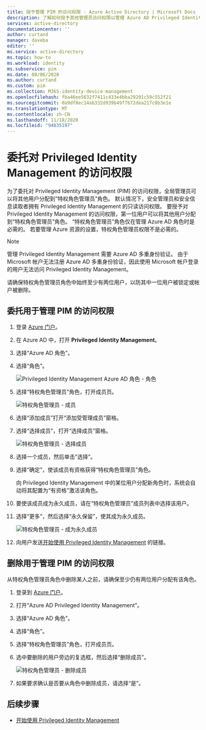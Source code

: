```yaml
---
title: 授予管理 PIM 的访问权限 - Azure Active Directory | Microsoft Docs
description: 了解如何授予其他管理员访问权限以管理 Azure AD Privileged Identity Management (PIM)。
services: active-directory
documentationcenter: ''
author: curtand
manager: daveba
editor: ''
ms.service: active-directory
ms.topic: how-to
ms.workload: identity
ms.subservice: pim
ms.date: 08/06/2020
ms.author: curtand
ms.custom: pim
ms.collection: M365-identity-device-management
ms.openlocfilehash: fba46ee5632f7411c433e4bba29201c59c552f21
ms.sourcegitcommit: 0a9df8ec14ab332d939b49f7b72dea217c8b3e1e
ms.translationtype: MT
ms.contentlocale: zh-CN
ms.lasthandoff: 11/18/2020
ms.locfileid: "94835197"
---
```

# <a name="delegate-access-to-privileged-identity-management"></a>委托对 Privileged Identity Management 的访问权限

为了委托对 Privileged Identity Management (PIM) 的访问权限，全局管理员可以将其他用户分配到“特权角色管理员”角色。 默认情况下，安全管理员和安全信息读取者拥有 Privileged Identity Management 的只读访问权限。 要授予对 Privileged Identity Management 的访问权限，第一位用户可以将其他用户分配到“特权角色管理员”角色。 “特权角色管理员”角色仅在管理 Azure AD 角色时是必需的。 若要管理 Azure 资源的设置，特权角色管理员权限不是必需的。

> [!NOTE]
> 管理 Privileged Identity Management 需要 Azure AD 多重身份验证。 由于 Microsoft 帐户无法注册 Azure AD 多重身份验证，因此使用 Microsoft 帐户登录的用户无法访问 Privileged Identity Management。

请确保特权角色管理员角色中始终至少有两位用户，以防其中一位用户被锁定或帐户被删除。

## <a name="delegate-access-to-manage-pim"></a>委托用于管理 PIM 的访问权限

1. 登录 [Azure 门户](https://portal.azure.com/)。

1. 在 Azure AD 中，打开 **Privileged Identity Management**。

1. 选择“Azure AD 角色”。

1. 选择“角色”。

    ![Privileged Identity Management Azure AD 角色 - 角色](./media/pim-how-to-give-access-to-pim/pim-directory-roles-roles.png)

1. 选择“特权角色管理员”角色，打开成员页。

    ![特权角色管理员 - 成员](./media/pim-how-to-give-access-to-pim/pim-pra-members.png)

1. 选择“添加成员”打开“添加受管理成员”窗格。

1. 选择“选择成员”，打开“选择成员”窗格。

    ![特权角色管理员 - 选择成员](./media/pim-how-to-give-access-to-pim/pim-pra-select-members.png)

1. 选择一个成员，然后单击“选择”。

1. 选择“确定”，使该成员有资格获得“特权角色管理员”角色。

    向 Privileged Identity Management 中的某位用户分配新角色时，系统会自动将其配置为“有资格”激活该角色。

1. 要使该成员成为永久成员，请在“特权角色管理员”成员列表中选择该用户。

1. 选择“更多”，然后选择“永久保留”，使其成为永久成员。

    ![特权角色管理员 - 成为永久成员](./media/pim-how-to-give-access-to-pim/pim-pra-make-permanent.png)

1. 向用户发送[开始使用 Privileged Identity Management](pim-getting-started.md) 的链接。

## <a name="remove-access-to-manage-pim"></a>删除用于管理 PIM 的访问权限

从特权角色管理员角色中删除某人之前，请确保至少仍有两位用户分配有该角色。

1. 登录到 [Azure 门户](https://portal.azure.com/)。

1. 打开“Azure AD Privileged Identity Management”。

1. 选择“Azure AD 角色”。

1. 选择“角色”。

1. 选择“特权角色管理员”角色，打开成员页。

1. 选中要删除的用户旁边的复选框，然后选择“删除成员”。

    ![特权角色管理员 - 删除成员](./media/pim-how-to-give-access-to-pim/pim-pra-remove-member.png)

1. 如果要求确认是否要从角色中删除成员，请选择“是”。

## <a name="next-steps"></a>后续步骤

- [开始使用 Privileged Identity Management](pim-getting-started.md)
